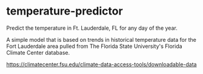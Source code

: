 # temperature-predictor
Predict the temperature in Ft. Lauderdale, FL for any day of the year.

A simple model that is based on trends in historical temperature data for the Fort Lauderdale area pulled from The Florida State University's Florida Climate Center database.

https://climatecenter.fsu.edu/climate-data-access-tools/downloadable-data

